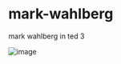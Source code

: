 # mark-wahlberg
mark wahlberg in ted 3

![image](https://github.com/user-attachments/assets/0e0b1279-618e-4853-a95f-c9c65543a59d)
